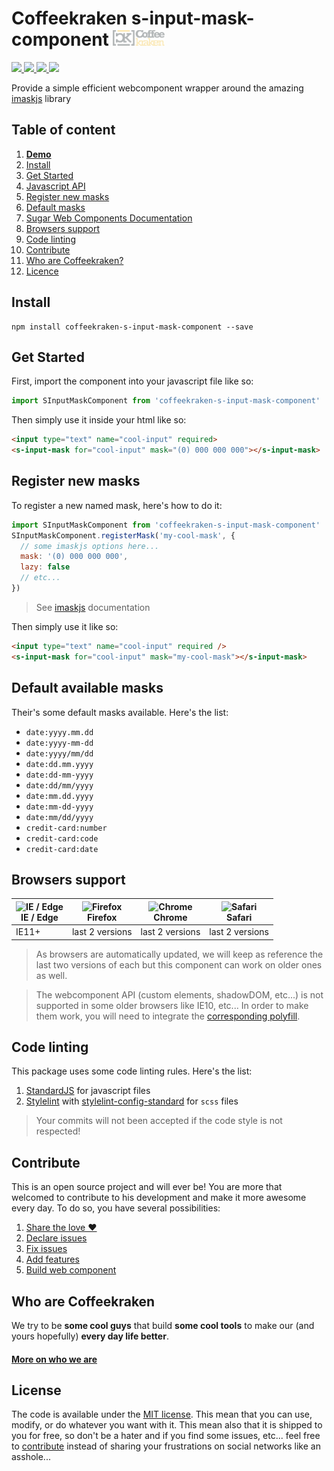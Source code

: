 # Coffeekraken s-input-mask-component <img src=".resources/coffeekraken-logo.jpg" height="25px" />

<p>
	<!-- <a href="https://travis-ci.org/coffeekraken/s-input-mask-component">
		<img src="https://img.shields.io/travis/coffeekraken/s-input-mask-component.svg?style=flat-square" />
	</a> -->
	<a href="https://www.npmjs.com/package/coffeekraken-s-input-mask-component">
		<img src="https://img.shields.io/npm/v/coffeekraken-s-input-mask-component.svg?style=flat-square" />
	</a>
	<a href="https://github.com/coffeekraken/s-input-mask-component/blob/master/LICENSE.txt">
		<img src="https://img.shields.io/npm/l/coffeekraken-s-input-mask-component.svg?style=flat-square" />
	</a>
	<!-- <a href="https://github.com/coffeekraken/s-input-mask-component">
		<img src="https://img.shields.io/npm/dt/coffeekraken-s-input-mask-component.svg?style=flat-square" />
	</a>
	<a href="https://github.com/coffeekraken/s-input-mask-component">
		<img src="https://img.shields.io/github/forks/coffeekraken/s-input-mask-component.svg?style=social&label=Fork&style=flat-square" />
	</a>
	<a href="https://github.com/coffeekraken/s-input-mask-component">
		<img src="https://img.shields.io/github/stars/coffeekraken/s-input-mask-component.svg?style=social&label=Star&style=flat-square" />
	</a> -->
	<a href="https://twitter.com/coffeekrakenio">
		<img src="https://img.shields.io/twitter/url/http/coffeekrakenio.svg?style=social&style=flat-square" />
	</a>
	<a href="http://coffeekraken.io">
		<img src="https://img.shields.io/twitter/url/http/shields.io.svg?style=flat-square&label=coffeekraken.io&colorB=f2bc2b&style=flat-square" />
	</a>
</p>

Provide a simple efficient webcomponent wrapper around the amazing [imaskjs](https://github.com/uNmAnNeR/imaskjs) library

## Table of content

1. **[Demo](http://components.coffeekraken.io/app/s-input-mask-component)**
2. [Install](#readme-install)
3. [Get Started](#readme-get-started)
4. [Javascript API](doc/js)
5. [Register new masks](#readme-new-masks)
6. [Default masks](#readme-default-masks)
7. [Sugar Web Components Documentation](https://github.com/coffeekraken/sugar/blob/master/doc/webcomponent.md)
8. [Browsers support](#readme-browsers-support)
9. [Code linting](#readme-code-linting)
10. [Contribute](#readme-contribute)
11. [Who are Coffeekraken?](#readme-who-are-coffeekraken)
12. [Licence](#readme-license)

<a name="readme-install"></a>
## Install

```
npm install coffeekraken-s-input-mask-component --save
```

<a name="readme-get-started"></a>
## Get Started

First, import the component into your javascript file like so:

```js
import SInputMaskComponent from 'coffeekraken-s-input-mask-component'
```

Then simply use it inside your html like so:

```html
<input type="text" name="cool-input" required>
<s-input-mask for="cool-input" mask="(0) 000 000 000"></s-input-mask>
```

<a name="readme-new-masks"></a>
## Register new masks

To register a new named mask, here's how to do it:

```js
import SInputMaskComponent from 'coffeekraken-s-input-mask-component'
SInputMaskComponent.registerMask('my-cool-mask', {
  // some imaskjs options here...
  mask: '(0) 000 000 000',
  lazy: false
  // etc...
})
```

> See [imaskjs](https://github.com/uNmAnNeR/imaskjs) documentation

Then simply use it like so:

```html
<input type="text" name="cool-input" required />
<s-input-mask for="cool-input" mask="my-cool-mask"></s-input-mask>
```

<a name="readme-default-masks"></a>
## Default available masks

Their's some default masks available. Here's the list:

- `date:yyyy.mm.dd`
- `date:yyyy-mm-dd`
- `date:yyyy/mm/dd`
- `date:dd.mm.yyyy`
- `date:dd-mm-yyyy`
- `date:dd/mm/yyyy`
- `date:mm.dd.yyyy`
- `date:mm-dd-yyyy`
- `date:mm/dd/yyyy`
- `credit-card:number`
- `credit-card:code`
- `credit-card:date`

<a id="readme-browsers-support"></a>
## Browsers support

| <img src="https://raw.githubusercontent.com/godban/browsers-support-badges/master/src/images/edge.png" alt="IE / Edge" width="16px" height="16px" /></br>IE / Edge | <img src="https://raw.githubusercontent.com/godban/browsers-support-badges/master/src/images/firefox.png" alt="Firefox" width="16px" height="16px" /></br>Firefox | <img src="https://raw.githubusercontent.com/godban/browsers-support-badges/master/src/images/chrome.png" alt="Chrome" width="16px" height="16px" /></br>Chrome | <img src="https://raw.githubusercontent.com/godban/browsers-support-badges/master/src/images/safari.png" alt="Safari" width="16px" height="16px" /></br>Safari |
| --------- | --------- | --------- | --------- |
| IE11+ | last 2 versions| last 2 versions| last 2 versions

> As browsers are automatically updated, we will keep as reference the last two versions of each but this component can work on older ones as well.

> The webcomponent API (custom elements, shadowDOM, etc...) is not supported in some older browsers like IE10, etc... In order to make them work, you will need to integrate the [corresponding polyfill](https://www.webcomponents.org/polyfills).

<a id="readme-code-linting"></a>
##  Code linting

This package uses some code linting rules. Here's the list:

1. [StandardJS](https://standardjs.com/) for javascript files
2. [Stylelint](https://github.com/stylelint/stylelint) with [stylelint-config-standard](https://github.com/stylelint/stylelint-config-standard) for `scss` files

> Your commits will not been accepted if the code style is not respected!

<a id="readme-contribute"></a>
## Contribute

This is an open source project and will ever be! You are more that welcomed to contribute to his development and make it more awesome every day.
To do so, you have several possibilities:

1. [Share the love ❤️](https://github.com/Coffeekraken/coffeekraken/blob/master/contribute.md#contribute-share-the-love)
2. [Declare issues](https://github.com/Coffeekraken/coffeekraken/blob/master/contribute.md#contribute-declare-issues)
3. [Fix issues](https://github.com/Coffeekraken/coffeekraken/blob/master/contribute.md#contribute-fix-issues)
4. [Add features](https://github.com/Coffeekraken/coffeekraken/blob/master/contribute.md#contribute-add-features)
5. [Build web component](https://github.com/Coffeekraken/coffeekraken/blob/master/contribute.md#contribute-build-web-component)

<a id="readme-who-are-coffeekraken"></a>
## Who are Coffeekraken

We try to be **some cool guys** that build **some cool tools** to make our (and yours hopefully) **every day life better**.  

#### [More on who we are](https://github.com/Coffeekraken/coffeekraken/blob/master/who-are-we.md)

<a id="readme-license"></a>
## License

The code is available under the [MIT license](LICENSE.txt). This mean that you can use, modify, or do whatever you want with it. This mean also that it is shipped to you for free, so don't be a hater and if you find some issues, etc... feel free to [contribute](https://github.com/Coffeekraken/coffeekraken/blob/master/contribute.md) instead of sharing your frustrations on social networks like an asshole...
